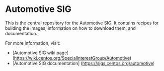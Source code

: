 # Automotive SIG

This is the central repository for the Automotive SIG. It contains recipes for
building the images, information on how to download them, and
documentation.

For more information, visit:

* [Automotive SIG wiki page] (https://wiki.centos.org/SpecialInterestGroup/Automotive)
* [Automotive SIG documentation] (https://sigs.centos.org/automotive)
